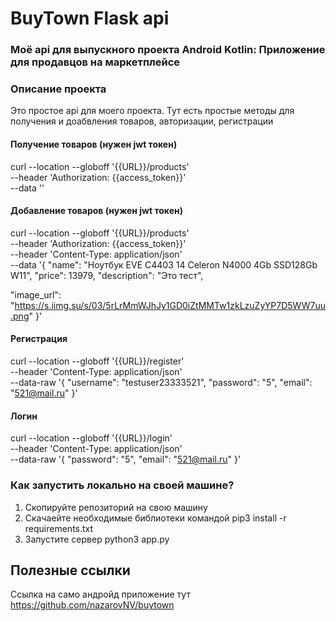 # BuyTown Flask api

### Моё api для выпускного проекта Android Kotlin: Приложение для продавцов на маркетплейсе

### Описание проекта
Это простое api для моего проекта. Тут есть простые методы для получения и доабвления товаров, авторизации, регистрации
#### Получение товаров (нужен jwt токен)
curl --location --globoff '{{URL}}/products' \
--header 'Authorization: {{access_token}}' \
--data ''
#### Добавление товаров (нужен jwt токен)
curl --location --globoff '{{URL}}/products' \
--header 'Authorization: {{access_token}}' \
--header 'Content-Type: application/json' \
--data '{
  "name": "Ноутбук EVE C4403 14 Celeron N4000 4Gb SSD128Gb W11",
  "price": 13979,
  "description": "Это тест",

  "image_url": "https://s.iimg.su/s/03/5rLrMmWJhJy1GD0iZtMMTw1zkLzuZyYP7D5WW7uu.png"
}'
#### Регистрация
curl --location --globoff '{{URL}}/register' \
--header 'Content-Type: application/json' \
--data-raw '{
    "username": "testuser23333521",
    "password": "5",
    "email": "521@mail.ru"
}'
#### Логин
curl --location --globoff '{{URL}}/login' \
--header 'Content-Type: application/json' \
--data-raw '{
    "password": "5",
    "email": "521@mail.ru"
}'

### Как запустить локально на своей машине?
1. Скопируйте репозиторий на свою машину
2. Скачаейте необходимые библиотеки командой pip3 install -r requirements.txt
3. Запустите сервер python3 app.py

## Полезные ссылки
Ссылка на само андройд приложение тут https://github.com/nazarovNV/buytown
